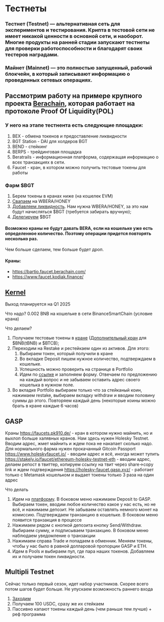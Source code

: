 # Тестнеты

### Тестнет (Testnet) — альтернативная сеть для экспериментов и тестирования. Крипта в тестовой сети не имеет никакой ценности в основной сети, и наоборот. Многие продукты на ранней стадии запускают тестнеты для проверки работоспособности и благодарят своих тестеров наградами.

### Майнет (Mainnet) — это полностью запущенный, рабочий блокчейн, в который записывают информацию о проведенных сетевых операциях.

## Рассмотрим работу на примере крупного проекта [Berachain](https://www.berachain.com/), которая работает на протоколе Proof Of Liquidity(POL)

### У него на этапе тестнента есть следующие площадки:
1. BEX - обмена токенов и предоставление ликвидности
2. BGT Station - DAI для холдеров BGT
3. BEND - стейкинг
4. BERPS - трейдинговая площадка
5. Beratrails - информационная платформа, содержащая информацию о всех транзакциях в сети.
6. Faucet - кран, в котором можно получить тестовые токены для работы


### Фарм $BGT
1. Берем токены в кранах ниже (на кошелек EVM)
2. [Свапаем](https://bartio.bex.berachain.com/swap) на WBERA/HONEY
3. [Добавляем ликвидность](https://bartio.bex.berachain.com/pool/0xd28d852cbcc68dcec922f6d5c7a8185dbaa104b7). Нам нужна WBERA/HONEY, за это нам будут начисляться $BGT (требуется забирать вручную);
4. [Делегируем](https://bartio.station.berachain.com/delegate) $BGT

#### Возможно краны не будут давать BERA, если на кошельке уже есть определенное количество. Поэтому операции придется повторять несколько раз.
Чем больше сделаем, тем больше будет дроп.

#### Краны:
- https://bartio.faucet.berachain.com/
- https://www.faucet.kodiak.finance/


## [Kernel](https://kerneldao.gitbook.io/kernel/getting-started/openapi)
Выход планируется на Q1 2025

Что надо? 
0.002 BNB на кошельке в сети BinanceSmartChain (условие крана)

Что делаем?
1. Получаем тестовые токены в [кране](https://app.kerneldao.com/faucet) ([Дополнительный кран](https://www.bnbchain.org/en/testnet-faucet) для $BNB(tBNB) и $BTCB);
2. Переходим на Restake и рестейкаем один из активов. Для этого:
    1. Выбираем токен, который получили в кране
    2. Во вкладке Deposit пишем нужное количество, подтверждаем в кошельке.
    3. Успешность можно проверить на странице в Portfolio
    4. Идем по [ссылке](https://t.co/K3o2mFWZxr) и заполняем форму. Отвечаем по предложению на каждый вопрос и не забываем оставить адрес своего кошелька в нужном поле.
3. Во вкладке Portfolio выбираем только что за стейканый коин, нажимаем restake, выбираем вкладку withdraw и вводим половину суммы до этого.
Повторяем каждый день (некоторые коины можно брать в кране каждые 6 часов)


## GASP

Краны
https://faucets.pk910.de/ - кран в котором нужно майнить, но и выхлоп больше халявных кранов. Нам здесь нужен Holesky Testnet. Вводим адрес, жмет майнить и ждем пока не накапает сколько надо. Для нормального фарма нужен прокачанный Gitcoin Passport
https://www.holeskyfaucet.io/ - вводим адрес и всё, иногда может тупить
https://stakely.io/faucet/ethereum-holesky-testnet-eth - вводим адрес, делаем репост в твиттер, копируем ссылку на твит через share->copy link и ждем подтверждения
https://holesky-faucet.gasp.xyz/ - работает только с Metamask кошельком и выдает токены только 3 раза на один адрес

Что делать
1. Идем на [платформу](https://holesky.gasp.xyz/). В боковом меню нажимаем Deposit to GASP. Выбираем токен, вводим любое количество какое у нас есть, но не всё, и нажимаем депозит. Не забываем оставлять немного монет на комиссию. Подтверждаем транзакцию в кошельке. В боковом меню появится транзакция в процессе
2. Нажимаем рядом с кнопкой депозита кнопку Send/Withdraw. Выбираем сумму, и подписываем транзакцию. В боковом меню наблюдаем уведомление о транзакции
3. Нажимаем справа Trade и попадаем в обменник. Меняем токены, чтобы у нас было в равной долларовой пропорции GASP и ETH. 
4. Идем в Pools и выбираем пул, где пара наших токенов. Добавляем их и получаем токен ликвидности.

## Multipli Testnet

Сейчас только первый сезон, идет набор участников. Скорее всего потом шагов будет больше. Не упускаем возможность раннего входа

1. [Заходим](https://testnet.multipli.fi/?referral_code=CMRK7)
2. Получаем 100 USDC, сразу же их стейкаем
3. Пассивно капают токены каждый день (чем раньше тем лучше) + реф программа